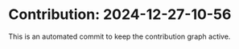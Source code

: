 # Contribution: 2024-12-27-10-56
This is an automated commit to keep the contribution graph active.
